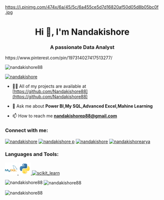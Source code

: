 https://i.pinimg.com/474x/6a/45/5c/6a455ce5d7d16820af50d05d8b05bc0f.jpg
<h1 align="center">Hi 👋, I'm Nandakishore</h1>
<h3 align="center">A passionate Data Analyst</h3>
https://www.pinterest.com/pin/197314027417513277/

<p align="left"> <img src="https://komarev.com/ghpvc/?username=nandakishore88&label=Profile%20views&color=0e75b6&style=flat" alt="nandakishore88" /> </p>

<p align="left"> <a href="https://twitter.com/nandakishore" target="blank"><img src="https://img.shields.io/twitter/follow/nandakishore?logo=twitter&style=for-the-badge" alt="nandakishore" /></a> </p>

- 👨‍💻 All of my projects are available at [https://github.com/Nandakishore88](https://github.com/Nandakishore88)

- 💬 Ask me about **Power BI,My SQL,Advanced Excel,Mahine Learning**

- 📫 How to reach me **nandakishorep88@gmail.com**

<h3 align="left">Connect with me:</h3>
<p align="left">
<a href="https://twitter.com/nandakishore" target="blank"><img align="center" src="https://raw.githubusercontent.com/rahuldkjain/github-profile-readme-generator/master/src/images/icons/Social/twitter.svg" alt="nandakishore" height="30" width="40" /></a>
<a href="https://linkedin.com/in/nandakishore p" target="blank"><img align="center" src="https://raw.githubusercontent.com/rahuldkjain/github-profile-readme-generator/master/src/images/icons/Social/linked-in-alt.svg" alt="nandakishore p" height="30" width="40" /></a>
<a href="https://fb.com/nandakishore" target="blank"><img align="center" src="https://raw.githubusercontent.com/rahuldkjain/github-profile-readme-generator/master/src/images/icons/Social/facebook.svg" alt="nandakishore" height="30" width="40" /></a>
<a href="https://instagram.com/nandakishorearya" target="blank"><img align="center" src="https://raw.githubusercontent.com/rahuldkjain/github-profile-readme-generator/master/src/images/icons/Social/instagram.svg" alt="nandakishorearya" height="30" width="40" /></a>
</p>

<h3 align="left">Languages and Tools:</h3>
<p align="left"> <a href="https://www.mysql.com/" target="_blank" rel="noreferrer"> <img src="https://raw.githubusercontent.com/devicons/devicon/master/icons/mysql/mysql-original-wordmark.svg" alt="mysql" width="40" height="40"/> </a> <a href="https://www.python.org" target="_blank" rel="noreferrer"> <img src="https://raw.githubusercontent.com/devicons/devicon/master/icons/python/python-original.svg" alt="python" width="40" height="40"/> </a> <a href="https://scikit-learn.org/" target="_blank" rel="noreferrer"> <img src="https://upload.wikimedia.org/wikipedia/commons/0/05/Scikit_learn_logo_small.svg" alt="scikit_learn" width="40" height="40"/> </a> </p>

<p><img align="left" src="https://github-readme-stats.vercel.app/api/top-langs?username=nandakishore88&show_icons=true&locale=en&layout=compact" alt="nandakishore88" /></p>

<p>&nbsp;<img align="center" src="https://github-readme-stats.vercel.app/api?username=nandakishore88&show_icons=true&locale=en" alt="nandakishore88" /></p>

<p><img align="center" src="https://github-readme-streak-stats.herokuapp.com/?user=nandakishore88&" alt="nandakishore88" /></p>
